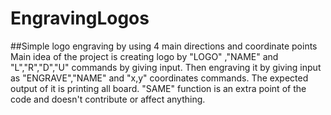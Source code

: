 # EngravingLogos
##Simple logo engraving by using 4 main directions and coordinate points
Main idea of the project is creating logo by "LOGO" ,"NAME" and "L","R","D","U" commands by giving input.
Then engraving it by giving input as "ENGRAVE","NAME" and "x,y" coordinates commands.
The expected output of it is printing all board.
"SAME" function is an extra point of the code and doesn't contribute or affect anything.
